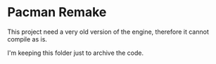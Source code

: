 # Pacman Remake
This project need a very old version of the engine, therefore it cannot compile as is.

I'm keeping this folder just to archive the code.